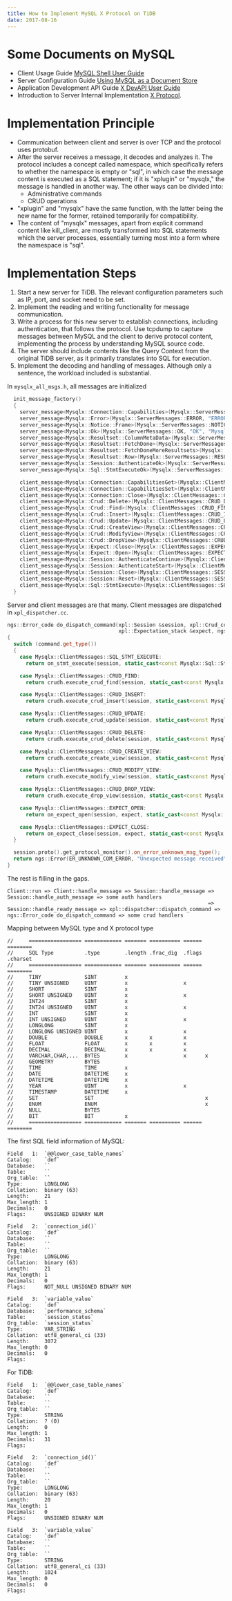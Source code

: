 ```yaml
---
title: How to Implement MySQL X Protocol on TiDB
date: 2017-08-16
---
```


# Some Documents on MySQL

* Client Usage Guide [MySQL Shell User Guide](https://dev.mysql.com/doc/refman/5.7/en/mysql-shell.html)
* Server Configuration Guide [Using MySQL as a Document Store](https://dev.mysql.com/doc/refman/5.7/en/document-store.html)
* Application Development API Guide [X DevAPI User Guide](https://dev.mysql.com/doc/x-devapi-userguide/en/)
* Introduction to Server Internal Implementation [X Protocol](https://dev.mysql.com/doc/internals/en/x-protocol.html).

# Implementation Principle

* Communication between client and server is over TCP and the protocol uses protobuf.
* After the server receives a message, it decodes and analyzes it. The protocol includes a concept called namespace, which specifically refers to whether the namespace is empty or "sql", in which case the message content is executed as a SQL statement; if it is "xplugin" or "mysqlx," the message is handled in another way. The other ways can be divided into:
  * Administrative commands
  * CRUD operations
* "xplugin" and "mysqlx" have the same function, with the latter being the new name for the former, retained temporarily for compatibility.
* The content of "mysqlx" messages, apart from explicit command content like kill_client, are mostly transformed into SQL statements which the server processes, essentially turning most into a form where the namespace is "sql".

# Implementation Steps

1. Start a new server for TiDB. The relevant configuration parameters such as IP, port, and socket need to be set.
2. Implement the reading and writing functionality for message communication.
3. Write a process for this new server to establish connections, including authentication, that follows the protocol. Use tcpdump to capture messages between MySQL and the client to derive protocol content, implementing the process by understanding MySQL source code.
4. The server should include contents like the Query Context from the original TiDB server, as it primarily translates into SQL for execution.
5. Implement the decoding and handling of messages. Although only a sentence, the workload included is substantial.

In `mysqlx_all_msgs.h`, all messages are initialized

```c++
  init_message_factory()
  {
    server_message<Mysqlx::Connection::Capabilities>(Mysqlx::ServerMessages::CONN_CAPABILITIES, "CONN_CAPABILITIES", "Mysqlx.Connection.Capabilities");
    server_message<Mysqlx::Error>(Mysqlx::ServerMessages::ERROR, "ERROR", "Mysqlx.Error");
    server_message<Mysqlx::Notice::Frame>(Mysqlx::ServerMessages::NOTICE, "NOTICE", "Mysqlx.Notice.Frame");
    server_message<Mysqlx::Ok>(Mysqlx::ServerMessages::OK, "OK", "Mysqlx.Ok");
    server_message<Mysqlx::Resultset::ColumnMetaData>(Mysqlx::ServerMessages::RESULTSET_COLUMN_META_DATA, "RESULTSET_COLUMN_META_DATA", "Mysqlx.Resultset.ColumnMetaData");
    server_message<Mysqlx::Resultset::FetchDone>(Mysqlx::ServerMessages::RESULTSET_FETCH_DONE, "RESULTSET_FETCH_DONE", "Mysqlx.Resultset.FetchDone");
    server_message<Mysqlx::Resultset::FetchDoneMoreResultsets>(Mysqlx::ServerMessages::RESULTSET_FETCH_DONE_MORE_RESULTSETS, "RESULTSET_FETCH_DONE_MORE_RESULTSETS", "Mysqlx.Resultset.FetchDoneMoreResultsets");
    server_message<Mysqlx::Resultset::Row>(Mysqlx::ServerMessages::RESULTSET_ROW, "RESULTSET_ROW", "Mysqlx.Resultset.Row");
    server_message<Mysqlx::Session::AuthenticateOk>(Mysqlx::ServerMessages::SESS_AUTHENTICATE_OK, "SESS_AUTHENTICATE_OK", "Mysqlx.Session.AuthenticateOk");
    server_message<Mysqlx::Sql::StmtExecuteOk>(Mysqlx::ServerMessages::SQL_STMT_EXECUTE_OK, "SQL_STMT_EXECUTE_OK", "Mysqlx.Sql.StmtExecuteOk");

    client_message<Mysqlx::Connection::CapabilitiesGet>(Mysqlx::ClientMessages::CON_CAPABILITIES_GET, "CON_CAPABILITIES_GET", "Mysqlx.Connection.CapabilitiesGet");
    client_message<Mysqlx::Connection::CapabilitiesSet>(Mysqlx::ClientMessages::CON_CAPABILITIES_SET, "CON_CAPABILITIES_SET", "Mysqlx.Connection.CapabilitiesSet");
    client_message<Mysqlx::Connection::Close>(Mysqlx::ClientMessages::CON_CLOSE, "CON_CLOSE", "Mysqlx.Connection.Close");
    client_message<Mysqlx::Crud::Delete>(Mysqlx::ClientMessages::CRUD_DELETE, "CRUD_DELETE", "Mysqlx.Crud.Delete");
    client_message<Mysqlx::Crud::Find>(Mysqlx::ClientMessages::CRUD_FIND, "CRUD_FIND", "Mysqlx.Crud.Find");
    client_message<Mysqlx::Crud::Insert>(Mysqlx::ClientMessages::CRUD_INSERT, "CRUD_INSERT", "Mysqlx.Crud.Insert");
    client_message<Mysqlx::Crud::Update>(Mysqlx::ClientMessages::CRUD_UPDATE, "CRUD_UPDATE", "Mysqlx.Crud.Update");
    client_message<Mysqlx::Crud::CreateView>(Mysqlx::ClientMessages::CRUD_CREATE_VIEW, "CRUD_CREATE_VIEW", "Mysqlx.Crud.CreateView");
    client_message<Mysqlx::Crud::ModifyView>(Mysqlx::ClientMessages::CRUD_MODIFY_VIEW, "CRUD_MODIFY_VIEW", "Mysqlx.Crud.ModifyView");
    client_message<Mysqlx::Crud::DropView>(Mysqlx::ClientMessages::CRUD_DROP_VIEW, "CRUD_DROP_VIEW", "Mysqlx.Crud.DropView");
    client_message<Mysqlx::Expect::Close>(Mysqlx::ClientMessages::EXPECT_CLOSE, "EXPECT_CLOSE", "Mysqlx.Expect.Close");
    client_message<Mysqlx::Expect::Open>(Mysqlx::ClientMessages::EXPECT_OPEN, "EXPECT_OPEN", "Mysqlx.Expect.Open");
    client_message<Mysqlx::Session::AuthenticateContinue>(Mysqlx::ClientMessages::SESS_AUTHENTICATE_CONTINUE, "SESS_AUTHENTICATE_CONTINUE", "Mysqlx.Session.AuthenticateContinue");
    client_message<Mysqlx::Session::AuthenticateStart>(Mysqlx::ClientMessages::SESS_AUTHENTICATE_START, "SESS_AUTHENTICATE_START", "Mysqlx.Session.AuthenticateStart");
    client_message<Mysqlx::Session::Close>(Mysqlx::ClientMessages::SESS_CLOSE, "SESS_CLOSE", "Mysqlx.Session.Close");
    client_message<Mysqlx::Session::Reset>(Mysqlx::ClientMessages::SESS_RESET, "SESS_RESET", "Mysqlx.Session.Reset");
    client_message<Mysqlx::Sql::StmtExecute>(Mysqlx::ClientMessages::SQL_STMT_EXECUTE, "SQL_STMT_EXECUTE", "Mysqlx.Sql.StmtExecute");
  }
```

Server and client messages are that many. Client messages are dispatched in `xpl_dispatcher.cc`.

```c++
ngs::Error_code do_dispatch_command(xpl::Session &session, xpl::Crud_command_handler &crudh,
                                    xpl::Expectation_stack &expect, ngs::Request &command)
{
  switch (command.get_type())
  {
    case Mysqlx::ClientMessages::SQL_STMT_EXECUTE:
      return on_stmt_execute(session, static_cast<const Mysqlx::Sql::StmtExecute&>(*command.message()));

    case Mysqlx::ClientMessages::CRUD_FIND:
      return crudh.execute_crud_find(session, static_cast<const Mysqlx::Crud::Find&>(*command.message()));

    case Mysqlx::ClientMessages::CRUD_INSERT:
      return crudh.execute_crud_insert(session, static_cast<const Mysqlx::Crud::Insert&>(*command.message()));

    case Mysqlx::ClientMessages::CRUD_UPDATE:
      return crudh.execute_crud_update(session, static_cast<const Mysqlx::Crud::Update&>(*command.message()));

    case Mysqlx::ClientMessages::CRUD_DELETE:
      return crudh.execute_crud_delete(session, static_cast<const Mysqlx::Crud::Delete&>(*command.message()));

    case Mysqlx::ClientMessages::CRUD_CREATE_VIEW:
      return crudh.execute_create_view(session, static_cast<const Mysqlx::Crud::CreateView&>(*command.message()));

    case Mysqlx::ClientMessages::CRUD_MODIFY_VIEW:
      return crudh.execute_modify_view(session, static_cast<const Mysqlx::Crud::ModifyView&>(*command.message()));

    case Mysqlx::ClientMessages::CRUD_DROP_VIEW:
      return crudh.execute_drop_view(session, static_cast<const Mysqlx::Crud::DropView&>(*command.message()));

    case Mysqlx::ClientMessages::EXPECT_OPEN:
      return on_expect_open(session, expect, static_cast<const Mysqlx::Expect::Open&>(*command.message()));

    case Mysqlx::ClientMessages::EXPECT_CLOSE:
      return on_expect_close(session, expect, static_cast<const Mysqlx::Expect::Close&>(*command.message()));
  }

  session.proto().get_protocol_monitor().on_error_unknown_msg_type();
  return ngs::Error(ER_UNKNOWN_COM_ERROR, "Unexpected message received");
}
```

The rest is filling in the gaps.

```
Client::run => Client::handle_message => Session::handle_message => Session::handle_auth_message => some auth handlers
                                                                 => Session::handle_ready_message => xpl::dispatcher::dispatch_command => ngs::Error_code do_dispatch_command => some crud handlers
```

Mapping between MySQL type and X protocol type

```
//     ================= ============ ======= ========== ====== ========
//     SQL Type          .type        .length .frac_dig  .flags .charset
//     ================= ============ ======= ========== ====== ========
//     TINY              SINT         x
//     TINY UNSIGNED     UINT         x                  x
//     SHORT             SINT         x
//     SHORT UNSIGNED    UINT         x                  x
//     INT24             SINT         x
//     INT24 UNSIGNED    UINT         x                  x
//     INT               SINT         x
//     INT UNSIGNED      UINT         x                  x
//     LONGLONG          SINT         x
//     LONGLONG UNSIGNED UINT         x                  x
//     DOUBLE            DOUBLE       x       x          x
//     FLOAT             FLOAT        x       x          x
//     DECIMAL           DECIMAL      x       x          x
//     VARCHAR,CHAR,...  BYTES        x                  x      x
//     GEOMETRY          BYTES
//     TIME              TIME         x
//     DATE              DATETIME     x
//     DATETIME          DATETIME     x
//     YEAR              UINT         x                  x
//     TIMESTAMP         DATETIME     x
//     SET               SET                                    x
//     ENUM              ENUM                                   x
//     NULL              BYTES
//     BIT               BIT          x
//     ================= ============ ======= ========== ====== ========
```

The first SQL field information of MySQL:

```
Field   1:  `@@lower_case_table_names`
Catalog:    `def`
Database:   ``
Table:      ``
Org_table:  ``
Type:       LONGLONG
Collation:  binary (63)
Length:     21
Max_length: 1
Decimals:   0
Flags:      UNSIGNED BINARY NUM 

Field   2:  `connection_id()`
Catalog:    `def`
Database:   ``
Table:      ``
Org_table:  ``
Type:       LONGLONG
Collation:  binary (63)
Length:     21
Max_length: 1
Decimals:   0
Flags:      NOT_NULL UNSIGNED BINARY NUM 

Field   3:  `variable_value`
Catalog:    `def`
Database:   `performance_schema`
Table:      `session_status`
Org_table:  `session_status`
Type:       VAR_STRING
Collation:  utf8_general_ci (33)
Length:     3072
Max_length: 0
Decimals:   0
Flags:      
```
For TiDB:

```
Field   1:  `@@lower_case_table_names`
Catalog:    `def`
Database:   ``
Table:      ``
Org_table:  ``
Type:       STRING
Collation:  ? (0)
Length:     0
Max_length: 1
Decimals:   31
Flags:      

Field   2:  `connection_id()`
Catalog:    `def`
Database:   ``
Table:      ``
Org_table:  ``
Type:       LONGLONG
Collation:  binary (63)
Length:     20
Max_length: 1
Decimals:   0
Flags:      UNSIGNED BINARY NUM 

Field   3:  `variable_value`
Catalog:    `def`
Database:   ``
Table:      ``
Org_table:  ``
Type:       STRING
Collation:  utf8_general_ci (33)
Length:     1024
Max_length: 0
Decimals:   0
Flags:      
```
